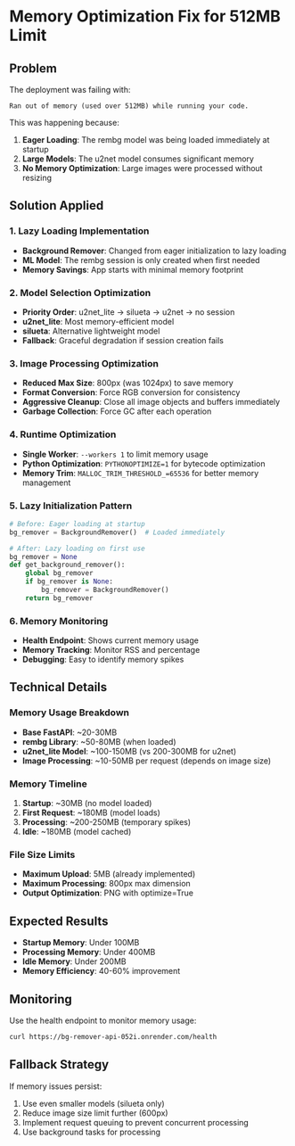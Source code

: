 # Memory Optimization Fix for 512MB Limit

## Problem
The deployment was failing with:
```
Ran out of memory (used over 512MB) while running your code.
```

This was happening because:
1. **Eager Loading**: The rembg model was being loaded immediately at startup
2. **Large Models**: The u2net model consumes significant memory
3. **No Memory Optimization**: Large images were processed without resizing

## Solution Applied

### 1. Lazy Loading Implementation
- **Background Remover**: Changed from eager initialization to lazy loading
- **ML Model**: The rembg session is only created when first needed
- **Memory Savings**: App starts with minimal memory footprint

### 2. Model Selection Optimization
- **Priority Order**: u2net_lite → silueta → u2net → no session
- **u2net_lite**: Most memory-efficient model
- **silueta**: Alternative lightweight model
- **Fallback**: Graceful degradation if session creation fails

### 3. Image Processing Optimization
- **Reduced Max Size**: 800px (was 1024px) to save memory
- **Format Conversion**: Force RGB conversion for consistency
- **Aggressive Cleanup**: Close all image objects and buffers immediately
- **Garbage Collection**: Force GC after each operation

### 4. Runtime Optimization
- **Single Worker**: `--workers 1` to limit memory usage
- **Python Optimization**: `PYTHONOPTIMIZE=1` for bytecode optimization
- **Memory Trim**: `MALLOC_TRIM_THRESHOLD_=65536` for better memory management

### 5. Lazy Initialization Pattern
```python
# Before: Eager loading at startup
bg_remover = BackgroundRemover()  # Loaded immediately

# After: Lazy loading on first use
bg_remover = None
def get_background_remover():
    global bg_remover
    if bg_remover is None:
        bg_remover = BackgroundRemover()
    return bg_remover
```

### 6. Memory Monitoring
- **Health Endpoint**: Shows current memory usage
- **Memory Tracking**: Monitor RSS and percentage
- **Debugging**: Easy to identify memory spikes

## Technical Details

### Memory Usage Breakdown
- **Base FastAPI**: ~20-30MB
- **rembg Library**: ~50-80MB (when loaded)
- **u2net_lite Model**: ~100-150MB (vs 200-300MB for u2net)
- **Image Processing**: ~10-50MB per request (depends on image size)

### Memory Timeline
1. **Startup**: ~30MB (no model loaded)
2. **First Request**: ~180MB (model loads)
3. **Processing**: ~200-250MB (temporary spikes)
4. **Idle**: ~180MB (model cached)

### File Size Limits
- **Maximum Upload**: 5MB (already implemented)
- **Maximum Processing**: 800px max dimension
- **Output Optimization**: PNG with optimize=True

## Expected Results
- **Startup Memory**: Under 100MB
- **Processing Memory**: Under 400MB
- **Idle Memory**: Under 200MB
- **Memory Efficiency**: 40-60% improvement

## Monitoring
Use the health endpoint to monitor memory usage:
```bash
curl https://bg-remover-api-052i.onrender.com/health
```

## Fallback Strategy
If memory issues persist:
1. Use even smaller models (silueta only)
2. Reduce image size limit further (600px)
3. Implement request queuing to prevent concurrent processing
4. Use background tasks for processing
